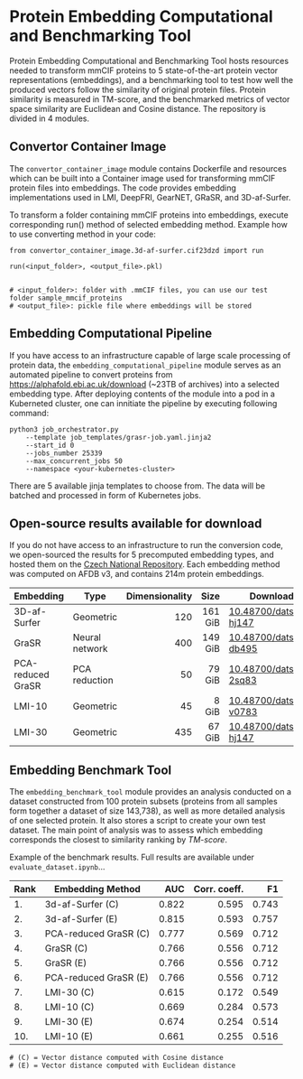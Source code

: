 # Protein Embedding Computational and Benchmarking Tool

Protein Embedding Computational and Benchmarking Tool hosts resources needed
to transform mmCIF proteins to 5 state-of-the-art protein vector representations
(embeddings), and a benchmarking tool to test how well the produced vectors
follow the similarity of original protein files. Protein similarity is measured
in TM-score, and the benchmarked metrics of vector space similarity are Euclidean
and Cosine distance. The repository is divided in 4 modules.

## Convertor Container Image

The `convertor_container_image` module contains Dockerfile and resources which can be built
into a Container image used for transforming mmCIF protein files into embeddings. The code
provides embedding implementations used in LMI, DeepFRI, GearNET, GRaSR, and 3D-af-Surfer.

To transform a folder containing mmCIF proteins into embeddings, execute corresponding
run() method of selected embedding method. Example how to use converting method in your code:

```
from convertor_container_image.3d-af-surfer.cif23dzd import run

run(<input_folder>, <output_file>.pkl)


# <input_folder>: folder with .mmCIF files, you can use our test folder sample_mmcif_proteins
# <output_file>: pickle file where embeddings will be stored
```

## Embedding Computational Pipeline

If you have access to an infrastructure capable of large scale processing of protein data,
the `embedding_computational_pipeline` module serves as an automated pipeline to convert
proteins from https://alphafold.ebi.ac.uk/download (~23TB of archives) into a selected
embedding type. After deploying contents of the module into a pod in a Kuberneted cluster,
one can innitiate the pipeline by executing following command:

```
python3 job_orchestrator.py 
    --template job_templates/grasr-job.yaml.jinja2
    --start_id 0
    --jobs_number 25339
    --max_concurrent_jobs 50
    --namespace <your-kubernetes-cluster>
```

There are 5 available jinja templates to choose from. The data will be batched and processed
in form of Kubernetes jobs.

## Open-source results available for download

If you do not have access to an infrastructure to run the conversion code, we open-sourced
the results for 5 precomputed embedding types, and hosted them on the [Czech National Repository](https://data.narodni-repozitar.cz/). Each embedding method was
computed on AFDB v3, and contains 214m protein embeddings.


|Embedding           |Type     |Dimensionality     |Size  |Download link|
|--------------------|---------|------------------:|-----:|------------|
|3D-af-Surfer        |Geometric           |120  |161 GiB  |[10.48700/datst.tbws0-hj147](https://doi.org/10.48700/datst.tbws0-hj147)|
|GraSR               |Neural network      |400  |149 GiB  |[10.48700/datst.br8aq-db495](https://doi.org/10.48700/datst.br8aq-db495)|
|PCA-reduced GraSR   |PCA reduction        |50   |79 GiB  |[10.48700/datst.rec6m-2sq83](https://doi.org/10.48700/datst.rec6m-2sq83)|
|LMI-10              |Geometric            |45    |8 GiB  |[10.48700/datst.0y0y6-v0783](https://doi.org/10.48700/datst.0y0y6-v0783)|
|LMI-30              |Geometric           |435   |67 GiB  |[10.48700/datst.tbws0-hj147](https://doi.org/10.48700/datst.tbws0-hj147)|


## Embedding Benchmark Tool

The `embedding_benchmark_tool` module provides an analysis conducted on a dataset constructed
from 100 protein subsets (proteins from all samples form together a dataset of size 143,738),
as well as more detailed analysis of one selected protein. It also stores a script to create
your own test dataset. The main point of analysis was to assess which embedding corresponds the
closest to similarity ranking by *TM-score*.

Example of the benchmark results. Full results are available under `evaluate_dataset.ipynb`...


|Rank |Embedding Method    |AUC   |Corr. coeff. |F1|
|-----|--------------------|-----:|------------:|-:|
|1.  |3d-af-Surfer (C)        |0.822 |0.595     |0.743|
|2.  |3d-af-Surfer (E)        |0.815 |0.593     |0.757|
|3.  |PCA-reduced GraSR (C)   |0.777 |0.569     |0.712|
|4.  |GraSR (C)               |0.766 |0.556     |0.712|
|5.  |GraSR (E)               |0.766 |0.556     |0.712|
|6.  |PCA-reduced GraSR (E)   |0.766 |0.556     |0.712|
|7.  |LMI-30 (C)              |0.615 |0.172     |0.549|
|8.  |LMI-10 (C)              |0.669 |0.284     |0.573|
|9.  |LMI-30 (E)              |0.674 |0.254     |0.514|
|10. |LMI-10 (E)              |0.661 |0.255     |0.516|

```
# (C) = Vector distance computed with Cosine distance
# (E) = Vector distance computed with Euclidean distance
```